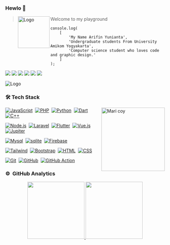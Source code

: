 ### Hewlo 👋
> Welcome to my playground
<a href="https://github.com/Yunnie-pin"><img alt="Logo" src="https://yunnie-pin.github.io/assets/logoputih5x5.png" height="100" align="left"/></a>

```
console.log(
    [
        'My Name Arifin Yunianta',
        'Undergraduate students From University Amikom Yogyakarta',
        'Computer science student who loves code and graphic design.'
    ]
);
```
[![](https://img.shields.io/badge/Facebook-1877F2?style=for-the-badge&logo=facebook&logoColor=white)](https://facebook.com/artknight404)
[![](https://img.shields.io/badge/Gmail-D14836?style=for-the-badge&logo=gmail&logoColor=white)](mailto:arifinklaten26@gmail.com)
[![](https://img.shields.io/badge/WhatsApp-25D366?style=for-the-badge&logo=whatsapp&logoColor=white)](https://wa.me/6288239158926)
[![](https://img.shields.io/badge/GitHub-100000?style=for-the-badge&logo=github&logoColor=white)](https://github.com/yunnie-pin)
[![](https://img.shields.io/badge/LinkedIn-0077B5?style=for-the-badge&logo=linkedin&logoColor=white)](https://www.linkedin.com/in/arifin-yunianta)
[![](https://img.shields.io/badge/website-000000?style=for-the-badge&logo=About.me&logoColor=white)](https://yunnie-pin.github.io)

<img alt="Logo" src="https://i.imgur.com/dwmSiQG.png" />

### 🛠 Tech Stack

<img alt="Mari coy" src="https://media.tenor.com/xuIQr135YOMAAAAd/mari-blue-archive.gif" height="200" align="right"/>

[![JavaScript](https://img.shields.io/badge/-JavaScript-05122A?style=flat&logo=javascript)](https://developer.mozilla.org/en-US/docs/Web/JavaScript)&nbsp;
[![PHP](https://img.shields.io/badge/-PHP-05122A?style=flat&logo=PHP)](https://www.php.net/manual/en/)&nbsp;
[![Python](https://img.shields.io/badge/-Python-05122A?style=flat&logo=python)](https://docs.python.org/3/)&nbsp;
[![Dart](https://img.shields.io/badge/-Dart-05122A?style=flat&logo=dart)](https://dart.dev/guides/)&nbsp;
[![C++](https://img.shields.io/badge/-C++-05122A?style=flat&logo=cplusplus)](https://www.cplusplus.com/doc/)&nbsp;

[![Node.js](https://img.shields.io/badge/-Node.js-05122A?style=flat&logo=node.js)](https://nodejs.org/en/docs/)&nbsp;
[![Laravel](https://img.shields.io/badge/-Laravel-05122A?style=flat&logo=laravel)](https://laravel.com/docs/)&nbsp;
[![Flutter](https://img.shields.io/badge/-Flutter-05122A?style=flat&logo=flutter)](https://flutter.dev/docs/)&nbsp;
[![Vue.js](https://img.shields.io/badge/-Vue.js-05122A?style=flat&logo=vue.js)](https://vuejs.org/v2/guide/)&nbsp;
[![Jupiter](https://img.shields.io/badge/-Jupiter%20Notebook-05122A?style=flat&logo=jupyter)](https://jupyter-notebook.readthedocs.io/en/stable/)&nbsp;

[![Mysql](https://img.shields.io/badge/-Mysql-05122A?style=flat&logo=mysql)](https://dev.mysql.com/doc/)&nbsp;
[![sqlite](https://img.shields.io/badge/-Sqlite-05122A?style=flat&logo=sqlite)](https://www.sqlite.org/docs.html)&nbsp;
[![Firebase](https://img.shields.io/badge/-Firebase-05122A?style=flat&logo=firebase)](https://firebase.google.com/docs/)&nbsp;

[![Tailwind](https://img.shields.io/badge/-Tailwind-05122A?style=flat&logo=tailwindcss&logoColor=563D7C)](https://tailwindcss.com/docs/)&nbsp;
[![Bootstrap](https://img.shields.io/badge/-Bootstrap-05122A?style=flat&logo=bootstrap&logoColor=563D7C)](https://getbootstrap.com/docs/)&nbsp;
[![HTML](https://img.shields.io/badge/-HTML-05122A?style=flat&logo=HTML5)](https://developer.mozilla.org/en-US/docs/Web/HTML)&nbsp;
[![CSS](https://img.shields.io/badge/-CSS-05122A?style=flat&logo=CSS3&logoColor=1572B6)](https://developer.mozilla.org/en-US/docs/Web/CSS)&nbsp;

[![Git](https://img.shields.io/badge/-Git-05122A?style=flat&logo=git)](https://git-scm.com/doc)&nbsp;
[![GitHub](https://img.shields.io/badge/-GitHub-05122A?style=flat&logo=github)](https://docs.github.com/en)&nbsp;
[![GitHub Action](https://img.shields.io/badge=-GitHub%20Action-05122A?style=flat&logo=githubactions)](https://docs.github.com/en/actions)


### ⚙️ &nbsp;GitHub Analytics

<p align="center">
<a href="https://github.com/yunnie-pin">
  <img height="180em" src="https://github-readme-stats-eight-theta.vercel.app/api?username=yunnie-pin&show_icons=true&theme=algolia&include_all_commits=true&count_private=true"/>
  <img height="180em" src="https://github-readme-stats-eight-theta.vercel.app/api/top-langs/?username=yunnie-pin&layout=compact&langs_count=8&theme=algolia"/>
</a>
</p>
